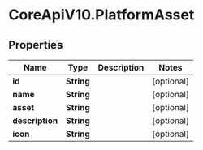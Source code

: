 # CoreApiV10.PlatformAsset

## Properties
Name | Type | Description | Notes
------------ | ------------- | ------------- | -------------
**id** | **String** |  | [optional] 
**name** | **String** |  | [optional] 
**asset** | **String** |  | [optional] 
**description** | **String** |  | [optional] 
**icon** | **String** |  | [optional] 


